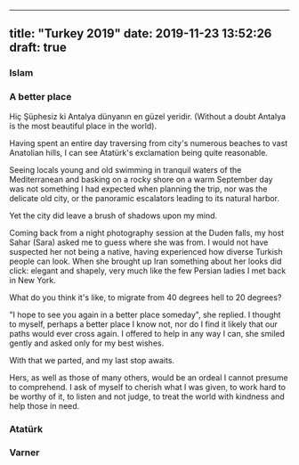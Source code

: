 
---
title: "Turkey 2019"
date: 2019-11-23 13:52:26
draft: true
---

### Islam

### A better place

Hiç Şüphesiz ki Antalya dünyanın en güzel yeridir.
(Without a doubt Antalya is the most beautiful place in the world).

Having spent an entire day traversing from city's numerous beaches to vast Anatolian hills, I can see Atatürk's exclamation being quite reasonable.

Seeing locals young and old swimming in tranquil waters of the Mediterranean and basking on a rocky shore on a warm September day was not something I had expected when planning the trip, nor was the delicate old city, or the panoramic escalators leading to its natural harbor.

Yet the city did leave a brush of shadows upon my mind.

Coming back from a night photography session at the Duden falls, my host Sahar (Sara) asked me to guess where she was from.
I would not have suspected her not being a native, having experienced how diverse Turkish people can look.
When she brought up Iran something about her looks did click: elegant and shapely, very much like the few Persian ladies I met back in New York.


What do you think it's like, to migrate from 40 degrees hell to 20 degrees?

"I hope to see you again in a better place someday", she replied.
I thought to myself, perhaps a better place I know not, nor do I find it likely that our paths would ever cross again.
I offered to help in any way I can, she smiled gently and asked only for my best wishes.

With that we parted, and my last stop awaits.

Hers, as well as those of many others, would be an ordeal I cannot presume to comprehend.
I ask of myself to cherish what I was given, to work hard to be worthy of it, to listen and not judge, to treat the world with kindness and help those in need.

### Atatürk

### Varner


